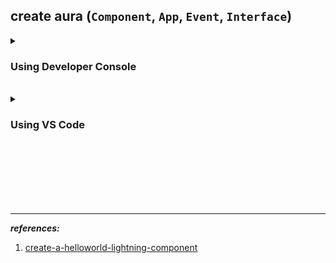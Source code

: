 
## create aura (``Component``, ``App``, ``Event``, ``Interface``)

<details>
<summary> <h3> Using Developer Console </h3> </summary>
<p>
 
### 1. open developer console

![image](https://user-images.githubusercontent.com/63545175/169679382-41e48abc-bd73-4867-bd44-c8374c1b8af4.png)


<br/>


### 2. Select File > New > Lightning Component

![image](https://user-images.githubusercontent.com/63545175/169679387-4516fd76-d301-4841-9545-23e95b4bdb0a.png)


<br/>


### 3.  create, type name for component
<table>
<tr>
<td>  
 
<img src="https://user-images.githubusercontent.com/63545175/169679416-061b5281-5292-4e59-a2aa-6785790c30fd.png" width="540px">

</td>
</tr>  
<tr>  
<td>


<b>Lightning Tab:</b> Specifies that the component can be used as a tab in both Lightning Experience and in the Salesforce mobile app.

<b>Lightning Page:</b> Allows the component to be placed on both a Home page, as well as a Record page.

<b>Lightning Record Page:</b> As the name implies, allows the component's use on an Object Record page.

<b>Lightning Communities Page:</b> Allows the component to be used on, yes, you guessed it, a Lightning Communities page.

<b>Lightning Quick Action:</b> Enables the component's use as a Quick Action in Lightning Experience.
  
</td>  
</tr>
</table>


<br/>


### 4. edit your new component
<table>
<tr>
<td>
  
![image](https://user-images.githubusercontent.com/63545175/169679434-7e5e5d58-409e-4e1f-9488-ef802edba834.png)
</td>
</tr>
<tr>
<td>

<b>Controller:</b> This is a JavaScript file that will be used to add functionality to the component.

<b>Helper:</b> This is also a JavaScript file and is used for shared JavaScript functions.

<b>Style:</b> This is a CSS file where you can write your own CSS for your component.

<b>Documentation:</b> This file allows you to write documentation for your component, which will appear in your org's help pages.

<b>Design:</b> The single most important file for developers, because this file allows you to expose parameters for your component in App Builder.

<b>SVG:</b> This Scalable Vector Graphic is the icon for your component in App Builder's list of components.
  
</td>  
</tr>
</table>

<br/>


### 5. preview your component in app

![image](https://user-images.githubusercontent.com/63545175/169679441-de98193a-9fb1-4bcc-a394-f7cb4b17a0ee.png)


<br/>


### file's for a component

you can click the CONTROLLER and HELPER items to add those resources to the bundle.



<br/>

- components can contain components

</p>
</details>




<br/>





<details>
<summary> <h3> Using VS Code </h3> </summary> 
<p>
 
### Creating Component 
- create project using ``SFDX: create a project``
- press ``ctrl + shift + p``
![image](https://user-images.githubusercontent.com/63545175/198950763-8497339b-be8d-4d61-b81f-a90ac67f1dbf.png)

<br/>
 
### Deploying to org 
 
 
 
</p>
</details> 
 
 


<br/>


<br/>


<br/>


<br/>


<br/>


<br/>


--- 

***references:***

1. [create-a-helloworld-lightning-component](https://trailhead.salesforce.com/en/content/learn/projects/workshop-lightning-programmatic/create-a-helloworld-lightning-component)


